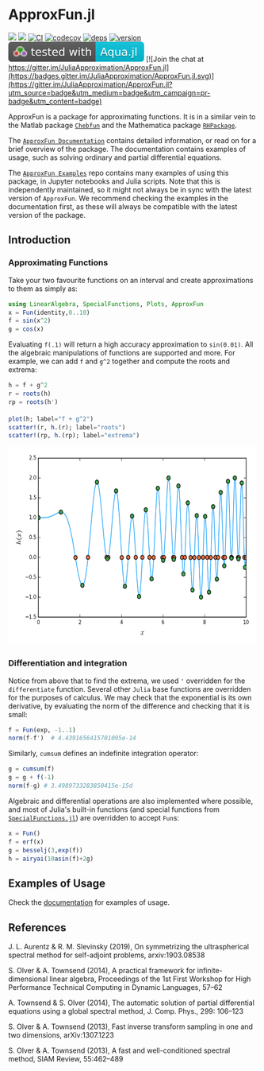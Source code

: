 # ApproxFun.jl

[![](https://img.shields.io/badge/docs-stable-blue.svg)](https://JuliaApproximation.github.io/ApproxFun.jl/stable)
[![](https://img.shields.io/badge/docs-dev-blue.svg)](https://JuliaApproximation.github.io/ApproxFun.jl/dev)
[![CI](https://github.com/JuliaApproximation/ApproxFun.jl/actions/workflows/ci.yml/badge.svg)](https://github.com/JuliaApproximation/ApproxFun.jl/actions/workflows/ci.yml)
[![codecov](https://codecov.io/gh/JuliaApproximation/ApproxFun.jl/branch/master/graph/badge.svg)](https://codecov.io/gh/JuliaApproximation/ApproxFun.jl)
[![deps](https://juliahub.com/docs/ApproxFun/deps.svg)](https://juliahub.com/ui/Packages/ApproxFun/jGqLz?t=2)
[![version](https://juliahub.com/docs/ApproxFun/version.svg)](https://juliahub.com/ui/Packages/ApproxFun/jGqLz)
[![Aqua QA](https://raw.githubusercontent.com/JuliaTesting/Aqua.jl/master/badge.svg)](https://github.com/JuliaTesting/Aqua.jl)
[![Join the chat at https://gitter.im/JuliaApproximation/ApproxFun.jl](https://badges.gitter.im/JuliaApproximation/ApproxFun.jl.svg)](https://gitter.im/JuliaApproximation/ApproxFun.jl?utm_source=badge&utm_medium=badge&utm_campaign=pr-badge&utm_content=badge)


ApproxFun is a package for approximating functions. It is in a similar vein to the Matlab
package [`Chebfun`](http://www.chebfun.org) and the Mathematica package [`RHPackage`](https://github.com/dlfivefifty/RHPackage).

The  [`ApproxFun Documentation`](https://JuliaApproximation.github.io/ApproxFun.jl/dev) contains detailed information, or read on for a brief overview of the package. The documentation contains examples of usage, such as solving ordinary and partial differential equations.

The  [`ApproxFun Examples`](https://github.com/JuliaApproximation/ApproxFunExamples) repo contains many examples of
using this package, in Jupyter notebooks and Julia scripts. Note that this is independently maintained, so it might not always be in sync with the latest version of `ApproxFun`. We recommend checking the examples in the documentation first, as these will always be compatible with the latest version of the package.

## Introduction

### Approximating Functions

Take your two favourite functions on an interval and create approximations to them as simply as:

```julia
using LinearAlgebra, SpecialFunctions, Plots, ApproxFun
x = Fun(identity,0..10)
f = sin(x^2)
g = cos(x)
```

Evaluating `f(.1)` will return a high
accuracy approximation to `sin(0.01)`. All the algebraic manipulations of functions
are supported and more.  For example, we can add `f` and `g^2` together and compute
the roots and extrema:

```julia
h = f + g^2
r = roots(h)
rp = roots(h')

plot(h; label="f + g^2")
scatter!(r, h.(r); label="roots")
scatter!(rp, h.(rp); label="extrema")
```

<img src=https://github.com/JuliaApproximation/ApproxFun.jl/raw/master/images/extrema.png width=500 height=400>


### Differentiation and integration


Notice from above that to find the extrema, we used `'` overridden for the `differentiate` function. Several other `Julia`
base functions are overridden for the purposes of calculus. We may check that the exponential is its own derivative, by evaluating the norm of the difference and checking that it is small:

```julia
f = Fun(exp, -1..1)
norm(f-f')  # 4.4391656415701095e-14
```

Similarly, `cumsum` defines an indefinite integration operator:

```julia
g = cumsum(f)
g = g + f(-1)
norm(f-g) # 3.4989733283850415e-15d
```

Algebraic and differential operations are also implemented where possible, and most of Julia's built-in functions (and special functions from [`SpecialFunctions.jl`](https://github.com/JuliaMath/SpecialFunctions.jl)) are overridden to accept `Fun`s:

```julia
x = Fun()
f = erf(x)
g = besselj(3,exp(f))
h = airyai(10asin(f)+2g)
```

## Examples of Usage

Check the [documentation](https://JuliaApproximation.github.io/ApproxFun.jl/dev) for examples of usage.

## References

J. L. Aurentz & R. M. Slevinsky (2019), On symmetrizing the ultraspherical spectral method for self-adjoint problems, arxiv:1903.08538

S. Olver & A. Townsend (2014), A practical framework for infinite-dimensional linear algebra, Proceedings of the 1st First Workshop for High Performance Technical Computing in Dynamic Languages, 57–62

A. Townsend & S. Olver (2014), The automatic solution of partial differential equations using a global spectral method,  J. Comp. Phys., 299: 106–123

S. Olver & A. Townsend (2013), Fast inverse transform sampling in one and two dimensions, arXiv:1307.1223

S. Olver & A. Townsend (2013), A fast and well-conditioned spectral method, SIAM Review, 55:462–489
